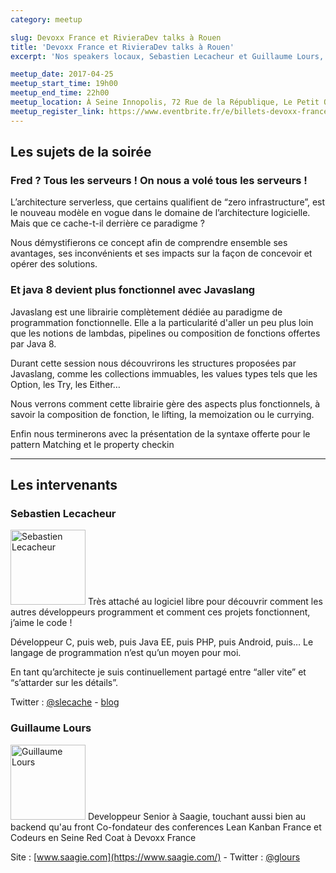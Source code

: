```yaml
---
category: meetup

slug: Devoxx France et RivieraDev talks à Rouen
title: 'Devoxx France et RivieraDev talks à Rouen'
excerpt: 'Nos speakers locaux, Sebastien Lecacheur et Guillaume Lours, nous proposent leurs conférences données à devoxxFR et rivieraDev 2017'

meetup_date: 2017-04-25
meetup_start_time: 19h00
meetup_end_time: 22h00
meetup_location: À Seine Innopolis, 72 Rue de la République, Le Petit Quevilly
meetup_register_link: https://www.eventbrite.fr/e/billets-devoxx-france-et-rivieradev-talks-a-rouen-33764871640
---
```


## Les sujets de la soirée

### Fred ? Tous les serveurs ! On nous a volé tous les serveurs !

L’architecture serverless, que certains qualifient de “zero infrastructure”, est le nouveau modèle en vogue dans le domaine de l’architecture logicielle. Mais que ce cache-t-il derrière ce paradigme ?

Nous démystifierons ce concept afin de comprendre ensemble ses avantages, ses inconvénients et ses impacts sur la façon de concevoir et opérer des solutions.

### Et java 8 devient plus fonctionnel avec Javaslang

Javaslang est une librairie complètement dédiée au paradigme de programmation fonctionnelle. Elle a la particularité d'aller un peu plus loin que les notions de lambdas, pipelines ou composition de fonctions offertes par Java 8.

Durant cette session nous découvrirons les structures proposées par Javaslang, comme les collections immuables, les values types tels que les Option, les Try, les Either…

Nous verrons comment cette librairie gère des aspects plus fonctionnels, à savoir la composition de fonction, le lifting, la memoization ou le currying.

Enfin nous terminerons avec la présentation de la syntaxe offerte pour le pattern Matching et le property checkin

---

## Les intervenants

### Sebastien Lecacheur

<img src="https://pbs.twimg.com/profile_images/722358213836992512/nfBoZl5a_400x400.jpg" alt="Sebastien Lecacheur" width="120" class="alignleft" />
Très attaché au logiciel libre pour découvrir comment les autres développeurs programment et comment ces projets fonctionnent, j’aime le code !

Développeur C, puis web, puis Java EE, puis PHP, puis Android, puis… Le langage de programmation n’est qu’un moyen pour moi.

En tant qu’architecte je suis continuellement partagé entre “aller vite” et “s’attarder sur les détails”.

Twitter : [@slecache](https://twitter.com/@slecache) - [blog](http://blog.lecacheur.com/)

### Guillaume Lours

<img src="https://pbs.twimg.com/profile_images/851392147563696128/xfVcQjXP_400x400.jpg" alt="Guillaume Lours" width="120" class="alignleft" />
Developpeur Senior à Saagie, touchant aussi bien au backend qu'au front Co-fondateur des conferences Lean Kanban France et Codeurs en Seine Red Coat à Devoxx France

Site : [www.saagie.com](https://www.saagie.com/) - Twitter : [@glours](https://twitter.com/glours)
